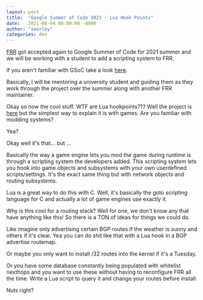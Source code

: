 ```yaml
---
layout: post
title:  "Google Summer of Code 2021 - Lua Hook Points"
date:   2021-06-04 00:00:00 -0000
author: "sworley"
categories: dev
---
```


[FRR](https://summerofcode.withgoogle.com/organizations/4871589453103104/) 
got accepted again to Google Summer of Code for 2021 summer and we will be
working with a student to add a scripting system to FRR.

If you aren't familiar with GSoC take a look [here](https://en.wikipedia.org/wiki/Google_Summer_of_Code).

Basically, I will be mentoring a university student and guiding them as they work
through the project over the summer along with another FRR maintainer.

Okay so now the cool stuff. WTF are Lua hookpoints??? Well the project is [here](https://frrouting.github.io/frr-gsoc/year-2021/projects/lua-hook-points)
but the simplest way to explain it is with games. Are you familiar with modding 
systems?

Yea?

Okay well it's that... but ...

Basically the way a game engine lets you mod the game during runtime is through
a scripting system the developers added. This scripting system lets you hook into
game objects and subsystems with your own userdefined scripts/settings. It's
the exact same thing but with network objects and routing subsystems.

Lua is a great way to do this with C. Well, it's basically the goto scripting
language for C and actually a lot of game engines use exactly it.

Why is this cool for a routing stack? Well for one, we don't know any that have
anything like this! So there is a TON of ideas for things we could do.


Like imagine only advertising certain BGP routes if the weather is sunny and
others if it's clear. Yea you can do shit like that with a Lua hook in a BGP
advertise routemap.

Or maybe you only want to install /32 routes into the kernel if it's a Tuesday.

Or you have some database constantly being populated with whitelist nexthops and
you want to use these without having to reconfigure FRR all the time. Write a Lua
script to query it and change your routes before install.


Nuts right?
